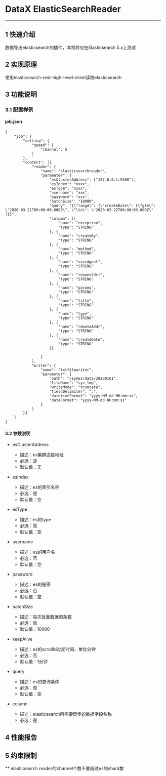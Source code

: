 # DataX ElasticSearchReader


---

## 1 快速介绍

数据导出elasticsearch的插件，本插件仅在Elasticsearch 5.x上测试

## 2 实现原理

使用elasticsearch-rest-high-level-client读取elasticsearch

## 3 功能说明

### 3.1 配置样例

#### job.json

```
{
	"job": {
		"setting": {
			"speed": {
				"channel": 5
			}
		},
		"content": [{
			"reader": {
				"name": "elasticsearchreader",
				"parameter": {
					"esClusterAddress": ["127.0.0.1:9288"],
					"esIndex": "xxxx",
					"esType": "xxxx",
					"username": "xxx",
					"password": "xxx",
					"batchSize": "10000",
					"query": "{\"range\": {\"createDate\": {\"gte\": \"2020-03-21T00:00:00.000Z\", \"lte\": \"2020-03-22T00:00:00.000Z\" }}}",
					"column": [{
						"name": "exception",
						"type": "STRING"
					}, {
						"name": "createBy",
						"type": "STRING"
					}, {
						"name": "method",
						"type": "STRING"
					}, {
						"name": "userAgent",
						"type": "STRING"
					}, {
						"name": "requestUri",
						"type": "STRING"
					}, {
						"name": "params",
						"type": "STRING"
					}, {
						"name": "title",
						"type": "STRING"
					}, {
						"name": "type",
						"type": "STRING"
					}, {
						"name": "remoteAddr",
						"type": "STRING"
					}, {
						"name": "createDate",
						"type": "STRING"
					}]

				}
			},
			"writer": {
				"name": "txtfilewriter",
				"parameter": {
					"path": "/synEs/data/20200101",
					"fileName": "sys_log",
					"writeMode": "truncate",
					"fieldDelimiter": ",",
					"datetimeFormat": "yyyy-MM-dd HH:mm:ss",
					"dateFormat": "yyyy-MM-dd HH:mm:ss"
				}
			}
		}]
	}
}
```

#### 3.2 参数说明

* esClusterAddress
  * 描述：es集群连接地址
  * 必选：是
  * 默认值：无

* esIndex
  * 描述：es的索引名称
  * 必选：是
  * 默认值：空

* esType
  * 描述：es的type
  * 必选：否
  * 默认值：空
* username
  * 描述：es的用户名
  * 必选：否
  * 默认值：空
      
* password
  * 描述：es的秘密
  * 必选：否
  * 默认值：空
  
* batchSize
  * 描述：每次批量数据的条数
  * 必选：否
  * 默认值：10000

* keepAlive
  * 描述：es的scrollId过期时间，单位分钟
  * 必选：否
  * 默认值：1分钟
 
* query
  * 描述：es的查询条件
  * 必选：否
  * 默认值：空

* column
  * 描述：elasticsearch所需要同步的数据字段名称
  * 必选：是


## 4 性能报告

## 5 约束限制

** elasticsearch reader的channel个数不要超过es的shard数
